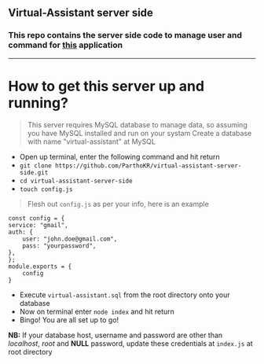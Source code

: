 ## Virtual-Assistant server side
### This repo contains the server side code to manage user and command for [this](https://github.com/ParthoKR/virtual-assistant) application
---
# How to get this server up and running?
> This server requires MySQL database to manage data, so assuming you have MySQL installed and run on your systam
> Create a database with name "virtual-assistant" at MySQL

* Open up terminal, enter the following command and hit return
* `git clone https://github.com/ParthoKR/virtual-assistant-server-side.git`
* `cd virtual-assistant-server-side`
* `touch config.js`
> Flesh out `config.js` as per your info, here is an example

    
    const config = {
    service: "gmail",
    auth: {
        user: "john.doe@gmail.com",
        pass: "yourpassword",
    },
    };
    module.exports = {
        config
    }
    
* Execute `virtual-assistant.sql` from the root directory onto your database
* Now on terminal enter `node index` and hit return
* Bingo! You are all set up to go!

**NB:** If your database host, username and password are other than *localhost*, *root* and **NULL** password, update these credentials at `index.js` at root directory
